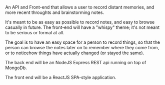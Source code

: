 An API and Front-end that allows a user to record distant memories, and more recent throughts and brainstorming notes.

It's meant to be as easy as possible to record notes, and easy to browse casually in future. The front-end will have a "whispy" theme; it's not meant to be serious or formal at all.

The goal is to have an easy space for a person to record things, so that the person can browse the notes later on to remember where they come from, or to noticehow things have actually changed (or stayed the same).

The back end will be an NodeJS Express REST api running on top of MongoDb.

The front end will be a ReactJS SPA-style application.
